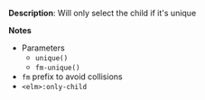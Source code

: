 __Description__: Will only select the child if it's unique

__Notes__

+ Parameters
    * `unique()`
    * `fm-unique()`
+ `fm` prefix to avoid collisions
+ `<elm>:only-child`